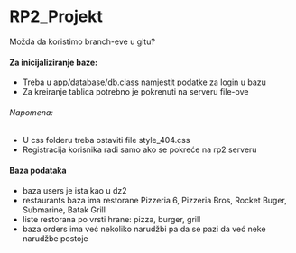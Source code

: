 # RP2_Projekt

Možda da koristimo branch-eve u gitu?

#### Za inicijaliziranje baze:
* Treba u app/database/db.class namjestit podatke za login u bazu
* Za kreiranje tablica potrebno je pokrenuti na serveru file-ove 

###### Napomena:
* U css folderu treba ostaviti file style_404.css
* Registracija korisnika radi samo ako se pokreće na rp2 serveru


#### Baza podataka
* baza users je ista kao u dz2
* restaurants baza ima restorane Pizzeria 6, Pizzeria Bros, Rocket Buger, Submarine, Batak Grill
* liste restorana po vrsti hrane: pizza, burger, grill
* baza orders ima već nekoliko narudžbi pa da se pazi da već neke narudžbe postoje


